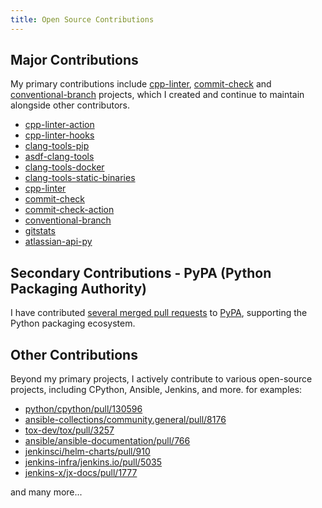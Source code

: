 ```yaml
---
title: Open Source Contributions
---
```


## **Major Contributions**

My primary contributions include [cpp-linter](https://github.com/cpp-linter/), [commit-check](https://github.com/commit-check) and [conventional-branch](https://github.com/conventional-branch) projects, which I created and continue to maintain alongside other contributors.

* [cpp-linter-action](https://github.com/cpp-linter/cpp-linter-action)
* [cpp-linter-hooks](https://github.com/cpp-linter/cpp-linter-hooks)
* [clang-tools-pip](https://github.com/cpp-linter/clang-tools-pip)
* [asdf-clang-tools](https://github.com/cpp-linter/asdf-clang-tools)
* [clang-tools-docker](https://github.com/cpp-linter/clang-tools-docker)
* [clang-tools-static-binaries](https://github.com/cpp-linter/clang-tools-static-binaries)
* [cpp-linter](https://github.com/cpp-linter/cpp-linter)
* [commit-check](https://github.com/commit-check/commit-check)
* [commit-check-action](https://github.com/commit-check/commit-check-action)
* [conventional-branch](https://github.com/conventional-branch/conventional-branch)
* [gitstats](https://github.com/shenxianpeng/gitstats)
* [atlassian-api-py](https://github.com/shenxianpeng/atlassian-api-py)

## **Secondary Contributions** - PyPA (Python Packaging Authority)

I have contributed [several merged pull requests](https://github.com/pulls?q=is%3Apr+author%3Ashenxianpeng+archived%3Afalse+is%3Amerged+user%3Apypa) to [PyPA](https://github.com/pypa), supporting the Python packaging ecosystem.

## Other Contributions

Beyond my primary projects, I actively contribute to various open-source projects, including CPython, Ansible, Jenkins, and more. for examples:

* [python/cpython/pull/130596](https://github.com/python/cpython/pull/130596)
* [ansible-collections/community.general/pull/8176](https://github.com/ansible-collections/community.general/pull/8176)
* [tox-dev/tox/pull/3257](https://github.com/tox-dev/tox/pull/3257)
* [ansible/ansible-documentation/pull/766](https://github.com/ansible/ansible-documentation/pull/766)
* [jenkinsci/helm-charts/pull/910](https://github.com/jenkinsci/helm-charts/pull/910)
* [jenkins-infra/jenkins.io/pull/5035](https://github.com/jenkins-infra/jenkins.io/pull/5035)
* [jenkins-x/jx-docs/pull/1777](https://github.com/jenkins-x/jx-docs/pull/1777)

and many more...
